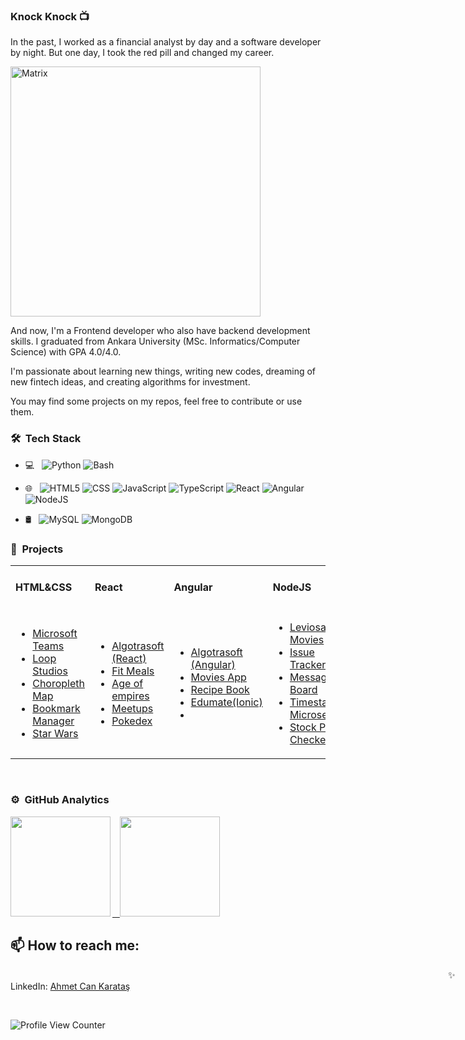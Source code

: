 ### Knock Knock 📺 

In the past, I worked as a financial analyst by day and a software developer by night. But one day, I took the red pill and changed my career.

<img alt="Matrix" src="https://user-images.githubusercontent.com/53529387/209483153-1a7517dc-4513-4695-96f4-df5ee8ac7327.gif" width="400"/>

And now, I'm a Frontend developer who also have backend development skills. I graduated from Ankara University (MSc. Informatics/Computer Science) with GPA 4.0/4.0. 

I'm passionate about learning new things, writing new codes, dreaming of new fintech ideas, and creating algorithms for investment.

You may find some projects on my repos, feel free to contribute or use them.

### 🛠 &nbsp;Tech Stack

- 💻 &nbsp;
  ![Python](https://img.shields.io/badge/-Python-333333?style=flat&logo=python)
  ![Bash](https://img.shields.io/badge/-Bash%20Script-333333?style=flat&logo=GNU-Bash&logoColor=white)
  
- 🌐 &nbsp;
  ![HTML5](https://img.shields.io/badge/-HTML5-333333?style=flat&logo=HTML5)
  ![CSS](https://img.shields.io/badge/-CSS-333333?style=flat&logo=CSS3&logoColor=1572B6)
  ![JavaScript](https://img.shields.io/badge/-JavaScript-333333?style=flat&logo=javascript)
  ![TypeScript](https://img.shields.io/badge/-TypeScript-333333?style=flat&logo=typescript)
  ![React](https://img.shields.io/badge/-React-333333?style=flat&logo=react)
  ![Angular](https://img.shields.io/badge/-Angular-333333?style=flat&logo=angular)
  ![NodeJS](https://img.shields.io/badge/-node.js-333333?style=flat&logo=node.js)

- 🛢 &nbsp;
  ![MySQL](https://img.shields.io/badge/-MySQL-333333?style=flat&logo=mysql)
  ![MongoDB](https://img.shields.io/badge/-MongoDB-333333?style=flat&logo=mongodb)
  </br>

 ### 📂 &nbsp;Projects <br>

<div align="left">
  <table align="center"> 
      <tr>
        <td><h4><b>HTML&CSS</b></h4></td>
        <td><h4><b>React</b></h4></td>
        <td><h4><b>Angular</b></h4></td>
        <td><h4><b>NodeJS</b></h4></td>
      </tr> 
      <tr>
        <td>
          <ul>
          <li>    
            <a
              href="https://github.com/ahmetcankaratas/teams-clone"
              target="blank"
              title="Microsoft Teams"        
            >Microsoft Teams</a>        
          </li> 
          <li>    
            <a
              href="https://github.com/ahmetcankaratas/loopstudios"
              target="blank"
              title="Loop Studios"        
            >Loop Studios</a>        
          </li>        
          <li>    
            <a
              href="https://github.com/ahmetcankaratas/freecodecamp-projects/tree/main/visualize-data-with-a-choropleth-map"
              target="blank"
              title="Choropleth Map"        
            >Choropleth Map</a>        
          </li>    
          <li>    
            <a
              href="https://github.com/ahmetcankaratas/bookmark-manager"
              target="blank"
              title="Bookmark Manager"        
            >Bookmark Manager</a>        
          </li> 
          <li>    
            <a
              href="https://github.com/ahmetcankaratas/star-wars-card"
              target="blank"
              title="Star Wars"        
            >Star Wars</a>        
          </li> 
      </ul>  
        </td>  
        <td>
          <ul>
            <li>    
             <a
              href="https://github.com/ahmetcankaratas/algotrasoft-community"
              target="blank"
              title="Algotrasoft Community"        
              >Algotrasoft (React)</a>       
            </li> 
          <li>    
            <a
              href="https://github.com/ahmetcankaratas/fit-meals"
              target="blank"
              title="Fit Meals"        
            >Fit Meals</a>        
          </li> 
            <li>    
             <a
              href="https://github.com/ahmetcankaratas/age-of-empires-wiki"
              target="blank"
              title="Age of empires "        
              >Age of empires </a>     
            </li> 
          <li>    
            <a
              href="https://github.com/ahmetcankaratas/meetups-nextjs"
              target="blank"
              title="Meetups"        
            >Meetups</a>        
          </li> 
          <li>    
            <a
              href="https://github.com/ahmetcankaratas/pokedex-app"
              target="blank"
              title="Pokedex"        
            >Pokedex</a>        
          </li> 
          </ul>  
        </td>
        <td>
          <ul>
            <li>    
             <a
              href="https://github.com/ahmetcankaratas/algotrasoft-community-angular"
              target="blank"
              title="Algotrasoft Community"        
              >Algotrasoft (Angular)</a>       
            </li>
          <li>    
             <a
              href="https://github.com/ahmetcankaratas/movies-app-angular"
              target="blank"
              title="Movies-app"        
              >Movies App</a>     
            </li> 
          <li>    
            <a
              href="https://github.com/ahmetcankaratas/recipe-book-app"
              target="blank"
              title="Recipe Book"        
            >Recipe Book</a>        
          </li> 
            <li>    
             <a
              href="https://github.com/ahmetcankaratas/edumate-mobile"
              target="blank"
              title="EduM Mate "        
              >Edumate(Ionic)</a>     
            </li> 
          <li>           
          </li> 
          </ul>  
        </td>                        
        <td>
          <ul>
            <li>    
             <a
              href="https://github.com/ahmetcankaratas/leviosa-movie"
              target="blank"
              title="Leviosa Movies"        
              >Leviosa Movies</a>       
            </li> 
          <li>    
            <a
              href="https://github.com/ahmetcankaratas/fcc-issue-tracker"
              target="blank"
              title="Issue Tracker"        
            >Issue Tracker</a>        
          </li> 
            <li>    
             <a
              href="https://github.com/ahmetcankaratas/fcc-anonymous-message-board"
              target="blank"
              title="Message Board"        
              >Message Board</a>     
            </li> 
          <li>   
             <a
              href="https://github.com/ahmetcankaratas/fcc-timestamp-microservice"
              target="blank"
              title="Timestamp Microservice"        
              >Timestamp Microservice</a>                   
          </li> 
          <li>   
             <a
              href="https://github.com/ahmetcankaratas/fcc-stock-price-checker"
              target="blank"
              title="Stock Price Checker"        
              >Stock Price Checker</a>           
          </li> 
          </ul>  
        </td>    
     </tr>      
  </table>      
</div>
</br>

### ⚙️ &nbsp;GitHub Analytics

<p align="left" >
<a href="https://github.com/ahmetcankaratas">
<img height="160em" align="left" src="https://github-readme-streak-stats.herokuapp.com/?user=ahmetcankaratas&theme=algolia&hide_border=false"/>
</a>
<a href="https://github.com/ahmetcankaratas">
  &nbsp;&nbsp;&nbsp;<img height="160em" align:"left"  src="https://github-readme-stats-eight-theta.vercel.app/api?username=ahmetcankaratas&show_icons=true&theme=algolia&include_all_commits=true&count_private=true"/>
</a>
</p>


## 📫 How to reach me: <br>

<span style="margin-left:50em;" >✨ LinkedIn:</span> <a href='https://www.linkedin.com/in/ahmetcankaratas'>Ahmet Can Karataş</a>

<br/>

![Profile View Counter](https://komarev.com/ghpvc/?username=ahmetcankaratas)
